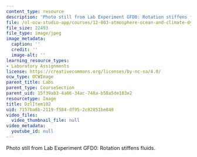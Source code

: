 ```yaml
---
content_type: resource
description: 'Photo still from Lab Experiment GFD0: Rotation stiffens fluids.'
file: /ol-ocw-studio-app/courses/12-003-atmosphere-ocean-and-climate-dynamics-fall-2008/7157ba6b2119f584df952c82851be848_DzlItem102.jpg
file_size: 22493
file_type: image/jpeg
image_metadata:
  caption: ''
  credit: ''
  image-alt: ''
learning_resource_types:
- Laboratory Assignments
license: https://creativecommons.org/licenses/by-nc-sa/4.0/
ocw_type: OCWImage
parent_title: Labs
parent_type: CourseSection
parent_uid: 15f39ab3-4a66-34ac-748a-b58a5de103e2
resourcetype: Image
title: DzlItem102
uid: 7157ba6b-2119-f584-df95-2c82851be848
video_files:
  video_thumbnail_file: null
video_metadata:
  youtube_id: null
---
```

Photo still from Lab Experiment GFD0: Rotation stiffens fluids.